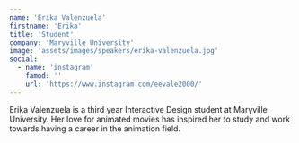 ```yaml
---
name: 'Erika Valenzuela'
firstname: 'Erika'
title: 'Student'
company: 'Maryville University'
image: 'assets/images/speakers/erika-valenzuela.jpg'
social:
  - name: 'instagram'
    famod: ''
    url: 'https://www.instagram.com/eevale2000/'
---
```


Erika Valenzuela is a third year Interactive Design student at Maryville University. Her love for animated movies has inspired her to study and work towards having a career in the animation field.
